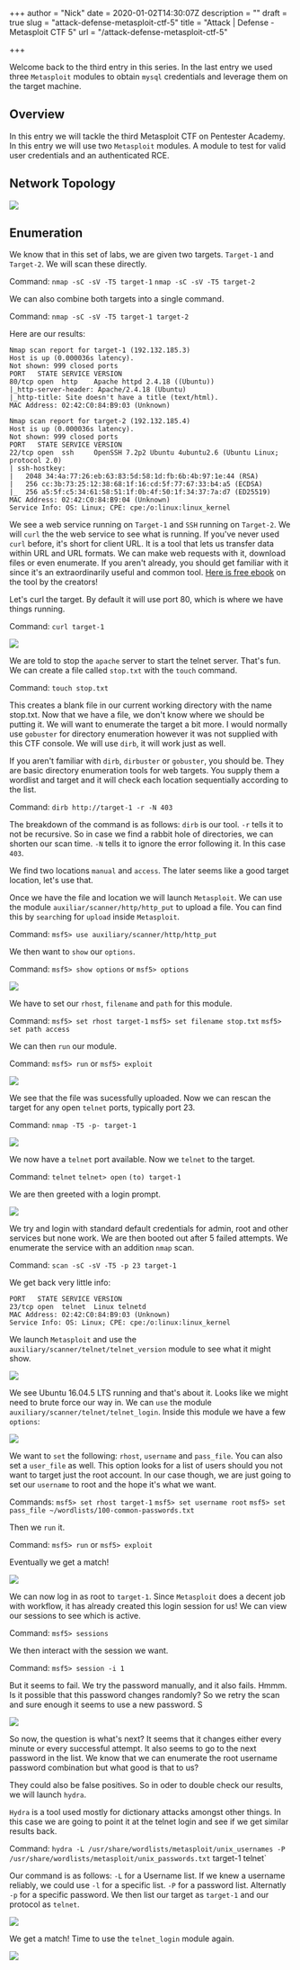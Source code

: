 +++
author = "Nick"
date = 2020-01-02T14:30:07Z
description = ""
draft = true
slug = "attack-defense-metasploit-ctf-5"
title = "Attack | Defense - Metasploit CTF 5"
url = "/attack-defense-metasploit-ctf-5" 

+++


Welcome back to the third entry in this series. In the last entry we used three `Metasploit` modules to obtain `mysql` credentials and leverage them on the target machine.

## Overview
In this entry we will tackle the third Metasploit CTF on Pentester Academy. In this entry we will use two `Metasploit` modules. A module to test for valid user credentials and an authenticated RCE.

## Network Topology

![](/images/2019/12/image-77.png)

## Enumeration
We know that in this set of labs, we are given two targets. `Target-1` and `Target-2`. We will scan these directly. 

Command:
`nmap -sC -sV -T5 target-1`
`nmap -sC -sV -T5 target-2`

We can also combine both targets into a single command.

Command:
`nmap -sC -sV -T5 target-1 target-2`

Here are our results:
```
Nmap scan report for target-1 (192.132.185.3)
Host is up (0.000036s latency).
Not shown: 999 closed ports
PORT   STATE SERVICE VERSION
80/tcp open  http    Apache httpd 2.4.18 ((Ubuntu))
|_http-server-header: Apache/2.4.18 (Ubuntu)
|_http-title: Site doesn't have a title (text/html).
MAC Address: 02:42:C0:84:B9:03 (Unknown)
```
```
Nmap scan report for target-2 (192.132.185.4)
Host is up (0.000036s latency).
Not shown: 999 closed ports
PORT   STATE SERVICE VERSION
22/tcp open  ssh     OpenSSH 7.2p2 Ubuntu 4ubuntu2.6 (Ubuntu Linux; protocol 2.0)
| ssh-hostkey: 
|   2048 34:4a:77:26:eb:63:83:5d:58:1d:fb:6b:4b:97:1e:44 (RSA)
|   256 cc:3b:73:25:12:38:68:1f:16:cd:5f:77:67:33:b4:a5 (ECDSA)
|_  256 a5:5f:c5:34:61:58:51:1f:0b:4f:50:1f:34:37:7a:d7 (ED25519)
MAC Address: 02:42:C0:84:B9:04 (Unknown)
Service Info: OS: Linux; CPE: cpe:/o:linux:linux_kernel
```

We see a web service running on `Target-1` and `SSH` running on `Target-2`. We will `curl` the the web service to see what is running. If you've never used `curl` before, it's short for client URL. It is a tool that lets us transfer data within URL and URL formats. We can make web requests with it, download files or even enumerate. If you aren't already, you should get familiar with it since it's an extraordinarily useful and common tool. [Here is free ebook](https://curl.haxx.se/book.html) on the tool by the creators!

Let's curl the target. By default it will use port 80, which is where we have things running.

Command:
`curl target-1`

![](/images/2020/01/image.png)

We are told to stop the `apache` server to start the telnet server. That's fun. We can create a file called `stop.txt` with the `touch` command.

Command:
`touch stop.txt`

This creates a blank file in our current working directory with the name stop.txt. Now that we have a file, we don't know where we should be putting it. We will want to enumerate the target a bit more. I would normally use `gobuster` for directory enumeration however it was not supplied with this CTF console. We will use `dirb`, it will work just as well.

If you aren't familiar with `dirb`, `dirbuster` or `gobuster`, you should be. They are basic directory enumeration tools for web targets. You supply them a wordlist and target and it will check each location sequentially according to the list.

Command:
`dirb http://target-1 -r -N 403`

The breakdown of the command is as follows:
`dirb` is our tool. 
`-r` tells it to not be recursive. So in case we find a rabbit hole of directories, we can shorten our scan time.
`-N` tells it to ignore the error following it. In this case `403`.

We find two locations `manual` and `access`. The later seems like a good target location, let's use that.

Once we have the file and location we will launch `Metasploit`. We can use the module `auxiliar/scanner/http/http_put` to upload a file. You can find this by `search`ing for `upload` inside `Metasploit`.

Command:
`msf5> use auxiliary/scanner/http/http_put`

We then want to `show` our `options`.

Command:
`msf5> show options` or `msf5> options`

![](/images/2020/01/image-1.png)

We have to set our `rhost`, `filename` and `path` for this module.

Command:
`msf5> set rhost target-1`
`msf5> set filename stop.txt`
`msf5> set path access`

We can then `run` our module.

Command:
`msf5> run` or `msf5> exploit`

![](/images/2020/01/CTF_5_http_put.gif)

We see that the file was sucessfully uploaded. Now we can rescan the target for any open `telnet` ports, typically port 23.

Command:
`nmap -T5 -p- target-1`

![](/images/2020/01/image-2.png)

We now have a `telnet` port available. Now we `telnet` to the target.

Command:
`telnet`
`telnet> open`
`(to) target-1`

We are then greeted with a login prompt.

![](/images/2020/01/image-3.png)

We try and login with standard default credentials for admin, root and other services but none work. We are then booted out after 5 failed attempts. We enumerate the service with an addition `nmap` scan.

Command:
`scan -sC -sV -T5 -p 23 target-1`

We get back very little info:
```
PORT   STATE SERVICE VERSION
23/tcp open  telnet  Linux telnetd
MAC Address: 02:42:C0:84:B9:03 (Unknown)
Service Info: OS: Linux; CPE: cpe:/o:linux:linux_kernel
```

We launch `Metasploit` and use the `auxiliary/scanner/telnet/telnet_version` module to see what it might show.

![](/images/2020/01/image-4.png)

We see Ubuntu 16.04.5 LTS running and that's about it. Looks like we might need to brute force our way in. We can `use` the module `auxiliary/scanner/telnet/telnet_login`. Inside this module we have a few `options`:

![](/images/2020/01/image-6.png)

We want to `set` the following: `rhost`, `username` and `pass_file`. You can also set a `user_file` as well. This option looks for a list of users should you not want to target just the root account. In our case though, we are just going to set our `username` to root and the hope it's what we want.

Commands:
`msf5> set rhost target-1`
`msf5> set username root`
`msf5> set pass_file ~/wordlists/100-common-passwords.txt`

Then we `run` it.

Command:
`msf5> run` or `msf5> exploit`

Eventually we get a match!



![](/images/2020/01/image-5.png)

We can now log in as root to `target-1`. Since `Metasploit` does a decent job with workflow, it has already created this login session for us! We can view our sessions to see which is active.

Command:
`msf5> sessions`

We then interact with the session we want.

Command:
`msf5> session -i 1`

But it seems to fail. We try the password manually, and it also fails. Hmmm. Is it possible that this password changes randomly? So we retry the scan and sure enough it seems to use a new password. S

![](/images/2020/01/image-7.png)

So now, the question is what's next? It seems that it changes either every minute or every successful attempt. It also seems to go to the next password in the list. We know that we can enumerate the root username password combination but what good is that to us?

They could also be false positives. So in oder to double check our results, we will launch `hydra`. 

`Hydra` is a tool used mostly for dictionary attacks amongst other things. In this case we are going to point it at the telnet login and see if we get similar results back. 

Command:
`hydra -L /usr/share/wordlists/metasploit/unix_usernames -P /usr/share/wordlists/metasploit/unix_passwords.txt` target-1 telnet`

Our command is as follows:
`-L` for a Username list. If we knew a username reliably, we could use `-l` for a specific list.
`-P` for a password list. Alternatly `-p` for a specific password.
We then list our target as `target-1` and our protocol as `telnet`.

![](/images/2020/01/image-9.png)

We get a match! Time to use the `telnet_login` module again.



![](/images/2020/01/image-10.png)

